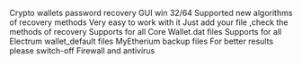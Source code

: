 Crypto wallets password recovery GUI win 32/64
Supported new algorithms of recovery methods
Very easy to work with it
Just add your file ,check the methods of recovery
Supports for all Core Wallet.dat files
Supports for all Electrum wallet_default files
MyEtherium backup files
For better results please switch-off Firewall and antivirus
